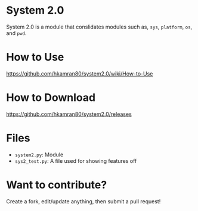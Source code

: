 # System 2.0

System 2.0 is a module that conslidates modules such as, `sys`, `platform`, `os`, and `pwd`.

# How to Use
https://github.com/hkamran80/system2.0/wiki/How-to-Use

# How to Download
https://github.com/hkamran80/system2.0/releases

# Files
  - `system2.py`: Module
  - `sys2_test.py`: A file used for showing features off

# Want to contribute? 
Create a fork, edit/update anything, then submit a pull request!
